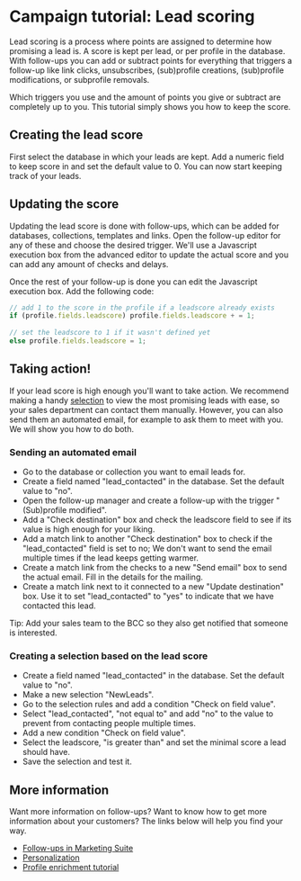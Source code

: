 # Campaign tutorial: Lead scoring

Lead scoring is a process where points are assigned to determine how promising 
a lead is. A score is kept per lead, or per profile in the database. 
With follow-ups you can add or subtract points for everything that triggers a 
follow-up like link clicks, unsubscribes, (sub)profile creations, (sub)profile 
modifications, or subprofile removals. 

Which triggers you use and the amount of points you give or subtract are 
completely up to you. This tutorial simply shows you how to keep the score. 

## Creating the lead score

First select the database in which your leads are kept. Add a numeric 
field to keep score in and set the default value to 0. You can now start 
keeping track of your leads.

## Updating the score

Updating the lead score is done with follow-ups, which can be added 
for databases, collections, templates and links. Open the follow-up editor 
for any of these and choose the desired trigger. We'll use a Javascript 
execution box from the advanced editor to update the actual score and 
you can add any amount of checks and delays.

Once the rest of your follow-up is done you can edit the Javascript 
execution box. Add the following code:

```Javascript
// add 1 to the score in the profile if a leadscore already exists
if (profile.fields.leadscore) profile.fields.leadscore + = 1;
 
// set the leadscore to 1 if it wasn't defined yet
else profile.fields.leadscore = 1;
```

## Taking action!

If your lead score is high enough you'll want to take action. We recommend 
making a handy [selection](./selections-introduction) to view the most 
promising leads with ease, so your sales department can contact them manually. 
However, you can also send them an automated email, for example to ask 
them to meet with you. We will show you how to do both.

### Sending an automated email

- Go to the database or collection you want to email leads for.
- Create a field named "lead_contacted" in the database. Set the 
default value to "no". 
- Open the follow-up manager and create a follow-up with the trigger 
"(Sub)profile modified".
- Add a "Check destination" box and check the leadscore field to 
see if its value is high enough for your liking.
- Add a match link to another "Check destination" box to check if the "lead_contacted" 
field is set to no; We don't want to send the email multiple times if 
the lead keeps getting warmer.
- Create a match link from the checks to a new "Send email" box to send 
the actual email. Fill in the details for the mailing.
- Create a match link next to it connected to a new "Update destination" box. 
Use it to set "lead_contacted" to "yes" to indicate that we have contacted this lead.

Tip: Add your sales team to the BCC so they also get notified that someone 
is interested.

### Creating a selection based on the lead score

- Create a field named "lead_contacted" in the database. Set the 
default value to "no". 
- Make a new selection "NewLeads".
- Go to the selection rules and add a condition "Check on field value". 
- Select "lead_contacted", "not equal to" and add "no" to the value to 
prevent from contacting people multiple times.
- Add a new condition "Check on field value". 
- Select the leadscore, "is greater than" and set the minimal score a lead should have.
- Save the selection and test it.

## More information

Want more information on follow-ups? Want to know how to get more information 
about your customers? 
The links below will help you find your way.

* [Follow-ups in Marketing Suite](./follow-up-manager-ms)
* [Personalization](./personalization)
* [Profile enrichment tutorial](./campaign-tutorial-profile-enrichment)
